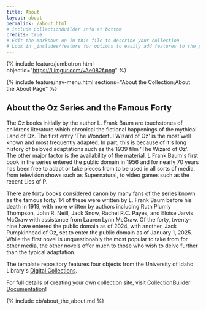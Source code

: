 ```yaml
---
title: About
layout: about
permalink: /about.html
# include CollectionBuilder info at bottom
credits: true
# Edit the markdown on in this file to describe your collection
# Look in _includes/feature for options to easily add features to the page
---
```


{% include feature/jumbotron.html objectid="https://i.imgur.com/vAe082f.png" %}

{% include feature/nav-menu.html sections="About the Collection;About the About Page" %}

## About the Oz Series and the Famous Forty

The Oz books initially by the author L. Frank Baum are touchstones of childrens literature which chronical the fictional happenings of the mythical Land of Oz. The first entry 'The Wonderful Wizard of Oz' is the most well known and most frequently adapted. In part, this is because of it's long history of beloved adaptations such as the 1939 film 'The Wizard of Oz'. The other major factor is the availability of the material. L Frank Baum's first book in the series entered the public domain in 1956 and for nearly 70 years has been free to adapt or take pieces from to be used in all sorts of media, from television shows such as Supernatural, to video games such as the recent Lies of P.

There are forty books considered canon by many fans of the series known as the famous forty. 14 of these were written by L. Frank Baum before his death in 1919, with more written by authors including Ruth Plumly Thompson, John R. Neill, Jack Snow, Rachel R.C. Payes, and Eloise Jarvis McGraw with assistance from Lauren Lynn McGraw. Of the forty, twenty-nine have entered the public domain as of 2024, with another, Jack Pumpkinhead of Oz, set to enter the public domain as of January 1, 2025. While the first novel is unquestionably the most popular to take from for other media, the other novels offer much to those who wish to delve further than the typical adaptation.

The template repository features four objects from the University of Idaho Library's [Digital Collections](https://www.lib.uidaho.edu/digital). 

For full details of creating your own collection site, visit [CollectionBuilder Documentation](https://collectionbuilder.github.io/cb-docs/)!

<!-- IMPORTANT!!! DELETE this comment and the include below when you are finished editing this page for your collection. The include below introduces about page features. They will show up on your collection's about page until you delete it.  -->
{% include cb/about_the_about.md %} 

